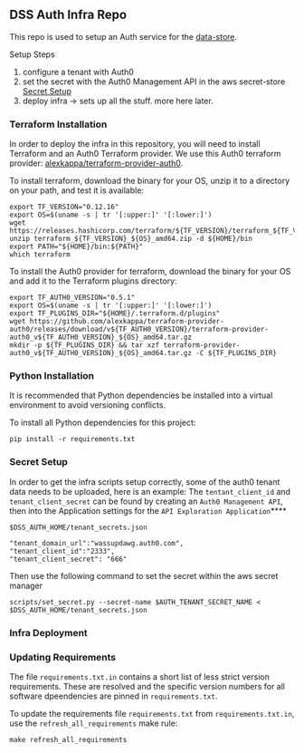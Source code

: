 ## DSS Auth Infra Repo

This repo is used to setup an Auth service for the [data-store](https://github.com/databiosphere/data-store).

Setup Steps

1. configure a tenant with Auth0
1. set the secret with the Auth0 Management API in the aws secret-store [Secret Setup](#Secret-Setup)
1. deploy infra -> sets up all the stuff. more here later. 


### Terraform Installation

In order to deploy the infra in this repository, you will need to install Terraform and an Auth0 Terraform
provider. We use this Auth0 terraform provider: [alexkappa/terraform-provider-auth0](https://github.com/alexkappa/terraform-provider-auth0).

To install terraform, download the binary for your OS, unzip it to a directory on your path, and test it is available:

```
export TF_VERSION="0.12.16"
export OS=$(uname -s | tr '[:upper:]' '[:lower:]')
wget https://releases.hashicorp.com/terraform/${TF_VERSION}/terraform_${TF_VERSION}_${OS}_amd64.zip
unzip terraform_${TF_VERSION}_${OS}_amd64.zip -d ${HOME}/bin
export PATH="${HOME}/bin:${PATH}"
which terraform
```

To install the Auth0 provider for terraform, download the binary for your OS and add it to the Terraform plugins
directory:

```
export TF_AUTH0_VERSION="0.5.1"
export OS=$(uname -s | tr '[:upper:]' '[:lower:]')
export TF_PLUGINS_DIR="${HOME}/.terraform.d/plugins"
wget https://github.com/alexkappa/terraform-provider-auth0/releases/download/v${TF_AUTH0_VERSION}/terraform-provider-auth0_v${TF_AUTH0_VERSION}_${OS}_amd64.tar.gz
mkdir -p ${TF_PLUGINS_DIR} && tar xzf terraform-provider-auth0_v${TF_AUTH0_VERSION}_${OS}_amd64.tar.gz -C ${TF_PLUGINS_DIR}
```


### Python Installation

It is recommended that Python dependencies be installed into a virtual environment to avoid versioning conflicts.

To install all Python dependencies for this project:

```
pip install -r requirements.txt
```


### Secret Setup

In order to get the infra scripts setup correctly, some of the auth0 tenant data needs to be uploaded, here is an example:
The `tentant_client_id` and `tenant_client_secret` can be found by creating an `Auth0 Management API`, then into the
Application settings for the `API Exploration Application`**** 

`$DSS_AUTH_HOME/tenant_secrets.json`
```
"tenant_domain_url":"wassupdawg.auth0.com",
"tenant_client_id":"2333",
"tenant_client_secret": "666"
```
Then use the following command to set the secret within the aws secret manager
```
scripts/set_secret.py --secret-name $AUTH_TENANT_SECRET_NAME < $DSS_AUTH_HOME/tenant_secrets.json   
```

### Infra Deployment


### Updating Requirements

The file `requirements.txt.in` contains a short list of less strict version requirements. These are resolved and
the specific version numbers for all software dpeendencies are pinned in `requirements.txt`.

To update the requirements file `requirements.txt` from `requirements.txt.in`, use the `refresh_all_requirements` make rule:

```
make refresh_all_requirements
```

